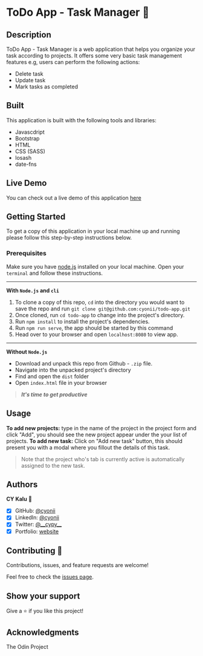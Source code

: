 # ToDo App - Task Manager 🔖

## Description

ToDo App - Task Manager is a web application that helps you organize your task according to projects. It offers some very basic task management features e.g, users can perform the following actions:

- Delete task
- Update task
- Mark tasks as completed

## Built

This application is built with the following tools and libraries:

- Javascdript
- Bootstrap
- HTML
- CSS (SASS)
- losash
- date-fns

## Live Demo

You can check out a live demo of this application [here](https://cykalu.me/todo-app/dist/index.html)

## Getting Started

To get a copy of this application in your local machine up and running please follow this step-by-step instructions below.

### Prerequisites

Make sure you have [node.js](https://nodejs.org/) installed on your local machine. Open your `terminal` and follow these instructions.

---

**With `Node.js` and `cli`**

1. To clone a copy of this repo, `cd` into the directory you would want to save the repo and run
   `git clone git@github.com:cyonii/todo-app.git`
2. Once cloned, run `cd todo-app` to change into the project's directory.
3. Run `npm install` to install the project's dependencies.
4. Run `npm run serve`, the app should be started by this command
5. Head over to your browser and open `localhost:8080` to view app.

---

**Without `Node.js`**

- Download and unpack this repo from Github - `.zip` file.
- Navigate into the unpacked project's directory
- Find and open the `dist` folder
- Open `index.html` file in your browser

> **_It's time to get productive_**

## Usage

**To add new projects:** type in the name of the project in the project form and click "Add", you should see the new project appear under the your list of projects.
**To add new task:** Click on "Add new task" button, this should present you with a modal where you fillout the details of this task.

> Note that the project who's tab is currently active is automatically assigned to the new task.

## Authors

**CY Kalu** 👤

- [x] GitHub: [@cyonii](https://github.com/cyonii)
- [x] LinkedIn: [@cyonii](https://www.linkedin.com/in/cyonii/)
- [x] Twitter: [@\_\_cypy\_\_](https://twitter.com/__cypy__)
- [x] Portfolio: [website](https://cykalu.me)

## Contributing 🤝

Contributions, issues, and feature requests are welcome!

Feel free to check the [issues page](issues/).

## Show your support

Give a ⭐️ if you like this project!

## Acknowledgments

The Odin Project
